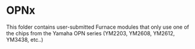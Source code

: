 # OPNx
This folder contains user-submitted Furnace modules that only use one of the chips from the Yamaha OPN series (YM2203, YM2608, YM2612, YM3438, etc..)
